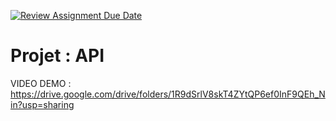 [![Review Assignment Due Date](https://classroom.github.com/assets/deadline-readme-button-24ddc0f5d75046c5622901739e7c5dd533143b0c8e959d652212380cedb1ea36.svg)](https://classroom.github.com/a/bJeG7cFn)
# Projet : API
VIDEO DEMO :
https://drive.google.com/drive/folders/1R9dSrlV8skT4ZYtQP6ef0InF9QEh_Nin?usp=sharing
